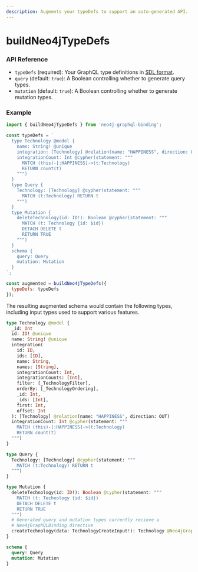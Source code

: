 ```yaml
---
description: Augments your typeDefs to support an auto-generated API.
---
```


# buildNeo4jTypeDefs

### API Reference

* `typeDefs` \(required\): Your GraphQL type definitions in [SDL format](https://www.prisma.io/blog/graphql-sdl-schema-definition-language-6755bcb9ce51/). 
* `query` \(default: `true`\): A Boolean controlling whether to generate query types. 
* `mutation` \(default: `true`\): A Boolean controlling whether to generate mutation types.

### Example

```javascript
import { buildNeo4jTypeDefs } from 'neo4j-graphql-binding';

const typeDefs = `
  type Technology @model {
    name: String! @unique
    integration: [Technology] @relation(name: "HAPPINESS", direction: OUT)
    integrationCount: Int @cypher(statement: """ 
      MATCH (this)-[:HAPPINESS]->(t:Technology)
      RETURN count(t)
    """)
  }
  type Query {
    Technology: [Technology] @cypher(statement: """
      MATCH (t:Technology) RETURN t
    """)
  }
  type Mutation {
    deleteTechnology(id: ID!): Boolean @cypher(statement: """
      MATCH (t: Technology {id: $id})
      DETACH DELETE t
      RETURN TRUE
    """)
  }
  schema {
    query: Query
    mutation: Mutation
  }
`;

const augmented = buildNeo4jTypeDefs({
  typeDefs: typeDefs
});
```

The resulting augmented schema would contain the following types, including input types used to support various features.

```graphql
type Technology @model {
  _id: Int
  id: ID! @unique
  name: String! @unique
  integration(
    id: ID, 
    ids: [ID], 
    name: String, 
    names: [String], 
    integrationCount: Int, 
    integrationCounts: [Int], 
    filter: [_TechnologyFilter], 
    orderBy: [_TechnologyOrdering], 
    _id: Int, 
    _ids: [Int], 
    first: Int, 
    offset: Int
  ): [Technology] @relation(name: "HAPPINESS", direction: OUT)
  integrationCount: Int @cypher(statement: """
    MATCH (this)-[:HAPPINESS]->(t:Technology)
    RETURN count(t)
  """)
}

type Query {
  Technology: [Technology] @cypher(statement: """
    MATCH (t:Technology) RETURN t
  """)
}

type Mutation {
  deleteTechnology(id: ID!): Boolean @cypher(statement: """
    MATCH (t: Technology {id: $id})
    DETACH DELETE t
    RETURN TRUE
  """)
  # Generated query and mutation types currently recieve a 
  # Neo4jGraphQLBinding directive
  createTechnology(data: TechnologyCreateInput!): Technology @Neo4jGraphQLBinding
}

schema {
  query: Query
  mutation: Mutation
}
```

